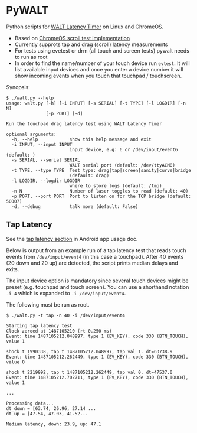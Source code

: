 # PyWALT
Python scripts for [WALT Latency Timer](https://github.com/google/walt) on Linux and ChromeOS.

 * Based on [ChromeOS scroll test implementation](https://chromium.googlesource.com/chromiumos/platform/touchbot/+/master/quickstep/)
 * Currently supprots tap and drag (scroll) latency measurements
 * For tests using evetest or drm (all touch and screen tests) pywalt needs to run as root
 * In order to find the name/number of your touch device run `evtest`. It will list available input devices and once you enter a device number it will show incoming events when you touch that touchpad / touchscreen.


Synopsis:
```
$ ./walt.py --help
usage: walt.py [-h] [-i INPUT] [-s SERIAL] [-t TYPE] [-l LOGDIR] [-n N]
               [-p PORT] [-d]

Run the touchpad drag latency test using WALT Latency Timer

optional arguments:
  -h, --help            show this help message and exit
  -i INPUT, --input INPUT
                        input device, e.g: 6 or /dev/input/event6 (default: )
  -s SERIAL, --serial SERIAL
                        WALT serial port (default: /dev/ttyACM0)
  -t TYPE, --type TYPE  Test type: drag|tap|screen|sanity|curve|bridge
                        (default: drag)
  -l LOGDIR, --logdir LOGDIR
                        where to store logs (default: /tmp)
  -n N                  Number of laser toggles to read (default: 40)
  -p PORT, --port PORT  Port to listen on for the TCP bridge (default: 50007)
  -d, --debug           talk more (default: False)
 ```


## Tap Latency ##
See the [tap latency section](../docs/usage/WALT_usage.md#tap-latency) in Android app usage doc.

Below is output from an example run of a tap latency test that reads touch events from `/dev/input/event4` (in this case a touchpad). After 40 events (20 down and 20 up) are detected, the script prints median delays and exits.

The input device option is mandatory since several touch devices might be preset (e.g. touchpad and touch screen). You can use a shorthand notation `-i 4` which is expanded to `-i /dev/input/event4`.

The following must be run as root.

```
$ ./walt.py -t tap -n 40 -i /dev/input/event4

Starting tap latency test
Clock zeroed at 1487105210 (rt 0.250 ms)
Event: time 1487105212.048997, type 1 (EV_KEY), code 330 (BTN_TOUCH), value 1

shock t 1990338, tap t 1487105212.048997, tap val 1. dt=63738.9
Event: time 1487105212.262449, type 1 (EV_KEY), code 330 (BTN_TOUCH), value 0

shock t 2219992, tap t 1487105212.262449, tap val 0. dt=47537.0
Event: time 1487105212.702711, type 1 (EV_KEY), code 330 (BTN_TOUCH), value 1

...

Processing data...
dt_down = [63.74, 26.96, 27.14 ...
dt_up = [47.54, 47.03, 41.52...

Median latency, down: 23.9, up: 47.1
```
